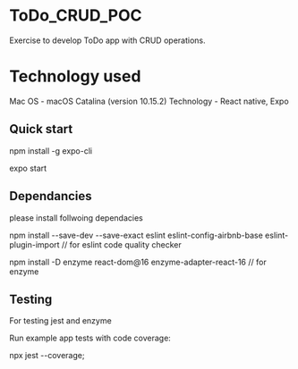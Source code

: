 
# ToDo_CRUD_POC
Exercise to develop ToDo app with CRUD operations.

# Technology used
Mac OS - macOS Catalina (version 10.15.2) Technology - React native, Expo


## Quick start

npm install -g expo-cli

expo start

## Dependancies 
please install follwoing dependacies 

npm install --save-dev --save-exact eslint eslint-config-airbnb-base eslint-plugin-import  // for eslint code quality checker

npm install -D enzyme react-dom@16 enzyme-adapter-react-16  // for enzyme
 

## Testing
For testing jest and enzyme 

Run example app tests with code coverage:

npx jest --coverage;